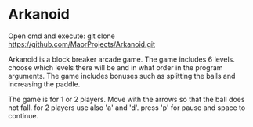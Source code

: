 # Arkanoid

Open cmd and execute: git clone https://github.com/MaorProjects/Arkanoid.git

Arkanoid is a block breaker arcade game.
The game includes 6 levels.
choose which levels there will be and in what order 
in the program arguments.
The game includes bonuses
such as splitting the balls and increasing the paddle.

The game is for 1 or 2 players.
Move with the arrows so that the ball does not fall.
for 2 players use also 'a' and 'd'.
press 'p' for pause and space to continue.
